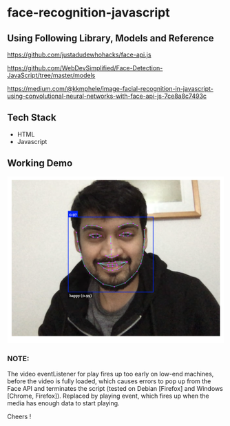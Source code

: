 # face-recognition-javascript

## Using Following Library, Models and Reference

https://github.com/justadudewhohacks/face-api.js

https://github.com/WebDevSimplified/Face-Detection-JavaScript/tree/master/models

https://medium.com/@kkmphele/image-facial-recognition-in-javascript-using-convolutional-neural-networks-with-face-api-js-7ce8a8c7493c

## Tech Stack

- HTML
- Javascript


## Working Demo

![alt sample demo](https://github.com/shadman/face-recognition-javascript/blob/main/me.jpg)


### NOTE:

The video eventListener for play fires up too early on low-end machines, before the video is fully loaded, which causes errors to pop up from the Face API and terminates the script (tested on Debian [Firefox] and Windows [Chrome, Firefox]). Replaced by playing event, which fires up when the media has enough data to start playing.



Cheers !
